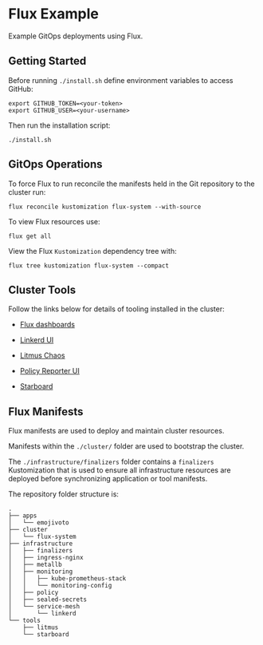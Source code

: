 # Flux Example

Example GitOps deployments using Flux.

## Getting Started

Before running `./install.sh` define environment variables to access GitHub:

```shell
export GITHUB_TOKEN=<your-token>
export GITHUB_USER=<your-username>
```

Then run the installation script:

```shell
./install.sh
```

## GitOps Operations

To force Flux to run reconcile the manifests held in the Git repository to the cluster run:

```shell
flux reconcile kustomization flux-system --with-source
```

To view Flux resources use:

```shell
flux get all
```

View the Flux `Kustomization` dependency tree with:

```shell
flux tree kustomization flux-system --compact
```

## Cluster Tools

Follow the links below for details of tooling installed in the cluster:

* [Flux dashboards](./infrastructure/monitoring/README.md)

* [Linkerd UI](./infrastructure/service-mesh/linkerd-viz/README.md)

* [Litmus Chaos](./tools/litmus/README.md)

* [Policy Reporter UI](./infrastructure/policy/policy-reporter/README.md)

* [Starboard](./tools/starboard/README.md)

## Flux Manifests

Flux manifests are used to deploy and maintain cluster resources.

Manifests within the `./cluster/` folder are used to bootstrap the cluster.

The `./infrastructure/finalizers` folder contains a `finalizers` Kustomization that is used to ensure all infrastructure resources are deployed before synchronizing application or tool manifests.

The repository folder structure is:

```text
.
├── apps
│   └── emojivoto
├── cluster
│   └── flux-system
├── infrastructure
│   ├── finalizers
│   ├── ingress-nginx
│   ├── metallb
│   ├── monitoring
│   │   ├── kube-prometheus-stack
│   │   └── monitoring-config
│   ├── policy
│   ├── sealed-secrets
│   └── service-mesh
│       └── linkerd
└── tools
    ├── litmus
    └── starboard
```
